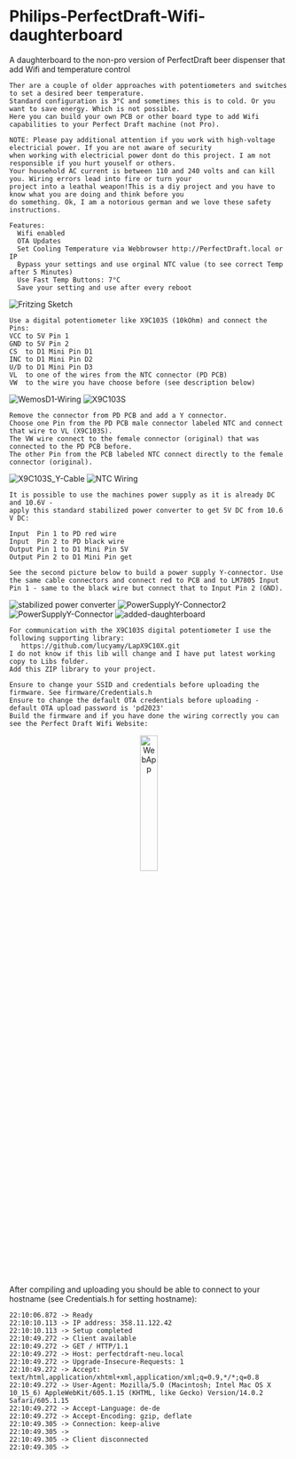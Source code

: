 # Philips-PerfectDraft-Wifi-daughterboard
A daughterboard to the non-pro version of PerfectDraft beer dispenser that add Wifi and temperature control

```
Ther are a couple of older approaches with potentiometers and switches to set a desired beer temperature.
Standard configuration is 3°C and sometimes this is to cold. Or you want to save energy. Which is not possible.
Here you can build your own PCB or other board type to add Wifi capabilities to your Perfect Draft machine (not Pro).

NOTE: Please pay additional attention if you work with high-voltage electricial power. If you are not aware of security 
when working with electricial power dont do this project. I am not responsible if you hurt youself or others. 
Your household AC current is between 110 and 240 volts and can kill you. Wiring errors lead into fire or turn your 
project into a leathal weapon!This is a diy project and you have to know what you are doing and think before you 
do something. Ok, I am a notorious german and we love these safety instructions. 
```

```
Features: 
  Wifi enabled
  OTA Updates
  Set Cooling Temperature via Webbrowser http://PerfectDraft.local or IP
  Bypass your settings and use orginal NTC value (to see correct Temp after 5 Minutes)
  Use Fast Temp Buttons: 7°C
  Save your setting and use after every reboot
```
![Fritzing Sketch](media/PerfectDraftWifi_Sketch.png)

```
Use a digital potentiometer like X9C103S (10kOhm) and connect the Pins:
VCC to 5V Pin 1
GND to 5V Pin 2
CS  to D1 Mini Pin D1
INC to D1 Mini Pin D2
U/D to D1 Mini Pin D3
VL  to one of the wires from the NTC connector (PD PCB)
VW  to the wire you have choose before (see description below)
```
![WemosD1-Wiring](media/D1miniX9C103S-Schematic.png)
![X9C103S](media/X9Cxxx-Pinout.png)

```
Remove the connector from PD PCB and add a Y connector. 
Choose one Pin from the PD PCB male connector labeled NTC and connect that wire to VL (X9C103S). 
The VW wire connect to the female connector (original) that was connected to the PD PCB before. 
The other Pin from the PCB labeled NTC connect directly to the female connector (original). 
```
![X9C103S_Y-Cable](media/NTC_Y-Cable.png)
![NTC Wiring](media/NTC_Wiring.png)

```
It is possible to use the machines power supply as it is already DC and 10.6V - 
apply this standard stabilized power converter to get 5V DC from 10.6 V DC:

Input  Pin 1 to PD red wire
Input  Pin 2 to PD black wire
Output Pin 1 to D1 Mini Pin 5V
Output Pin 2 to D1 Mini Pin get

See the second picture below to build a power supply Y-connector. Use the same cable connectors and connect red to PCB and to LM7805 Input Pin 1 - same to the black wire but connect that to Input Pin 2 (GND).
```
![stabilized power converter](media/StabilizedPowerSupply.png)
![PowerSupplyY-Connector2](media/PowerSupplyY-Cable.png)
![PowerSupplyY-Connector](media/PowerSupply-Y-Connector.png)
![added-daughterboard](media/pd-back-open-with-daughterboard.png)
```
For communication with the X9C103S digital potentiometer I use the following supporting library:
   https://github.com/lucyamy/LapX9C10X.git
I do not know if this lib will change and I have put latest working copy to Libs folder. 
Add this ZIP library to your project.

Ensure to change your SSID and credentials before uploading the firmware. See firmware/Credentials.h
Ensure to change the default OTA credentials before uploading - default OTA upload password is 'pd2023'
Build the firmware and if you have done the wiring correctly you can see the Perfect Draft Wifi Website:
```
<p style="text-align:center;"><img alt="WebApp" src="media/PerfectDraftApp.png" width="25%"></p>

After compiling and uploading you should be able to connect to your hostname (see Credentials.h for setting hostname):
```
22:10:06.872 -> Ready
22:10:10.113 -> IP address: 358.11.122.42
22:10:10.113 -> Setup completed
22:10:49.272 -> Client available
22:10:49.272 -> GET / HTTP/1.1
22:10:49.272 -> Host: perfectdraft-neu.local
22:10:49.272 -> Upgrade-Insecure-Requests: 1
22:10:49.272 -> Accept: text/html,application/xhtml+xml,application/xml;q=0.9,*/*;q=0.8
22:10:49.272 -> User-Agent: Mozilla/5.0 (Macintosh; Intel Mac OS X 10_15_6) AppleWebKit/605.1.15 (KHTML, like Gecko) Version/14.0.2 Safari/605.1.15
22:10:49.272 -> Accept-Language: de-de
22:10:49.272 -> Accept-Encoding: gzip, deflate
22:10:49.305 -> Connection: keep-alive
22:10:49.305 -> 
22:10:49.305 -> Client disconnected
22:10:49.305 -> 
```
